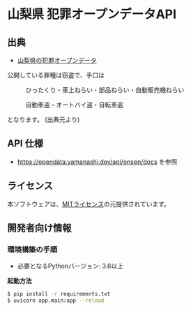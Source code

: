 # 山梨県 犯罪オープンデータAPI

## 出典
- [山梨県の犯罪オープンデータ](https://www.pref.yamanashi.jp/police/p_anzen/hanzai_opendate.html)

公開している罪種は窃盗で、手口は

　　　ひったくり・車上ねらい・部品ねらい・自動販売機ねらい
   
　　　自動車盗・オートバイ盗・自転車盗
   
となります。
(出典元より)

## API 仕様
- https://opendata.yamanashi.dev/api/onsen/docs を参照

## ライセンス
本ソフトウェアは、[MITライセンス](./LICENSE.txt)の元提供されています。

## 開発者向け情報

### 環境構築の手順

- 必要となるPythonバージョン: 3.6以上

**起動方法**
``` bash
$ pip install -r requirements.txt
$ uvicorn app.main:app --reload
```
